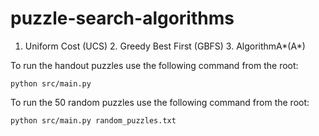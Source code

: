 # puzzle-search-algorithms
1.  Uniform Cost (UCS) 2.  Greedy Best First (GBFS) 3.  AlgorithmA*(A*)

To run the handout puzzles use the following command from the root:

`python src/main.py`

To run the 50 random puzzles use the following command from the root:

`python src/main.py random_puzzles.txt`


